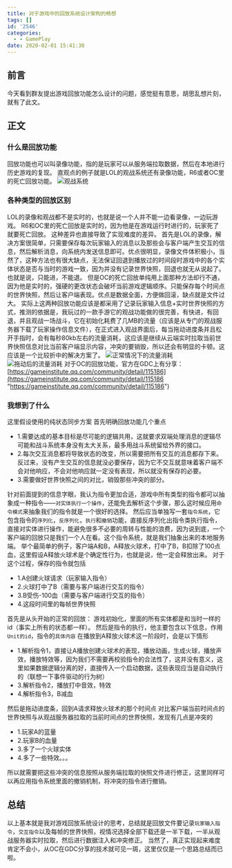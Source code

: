 ```yaml
---
title: 对于游戏中的回放系统设计架构的畅想
tags: []
id: '2546'
categories:
  - - GamePlay
date: 2020-02-01 15:41:30
---
```


<meta name="referrer" content="no-referrer" />



## 前言

今天看到群友提出游戏回放功能怎么设计的问题，感觉挺有意思，胡思乱想片刻，就有了此文。

## 正文

### 什么是回放功能

回放功能也可以叫录像功能，指的是玩家可以从服务端拉取数据，然后在本地进行历史游戏的复现。 直观点的例子就是LOL的观战系统还有录像功能，R6或者OC里的死亡回放功能。 ![观战系统](https://myfirstblog.oss-cn-hangzhou.aliyuncs.com/2020/02/QQ截图20200201153702.png)

### 各种类型的回放区别

LOL的录像和观战都不是实时的，也就是说一个人并不能一边看录像，一边玩游戏。 R6和OC里的死亡回放是实时的，因为他是在游戏运行时进行的，玩家死了就要死亡回放。 这种差异也直接导致了实现难度的差异。 首先是LOL的录像，解决方案很简单，只需要保存每次玩家输入的消息以及那些会与客户端产生交互的信息，然后解析消息，向系统内发送信息即可。优点很明显，录像文件体积极小，当然了，这种方法也有很大缺点，无法保证回退到播放过的时间段时游戏中的各个实体状态是否与当时的游戏一致，因为并没有记录世界快照，回退也就无从说起了。也就是说，只能进，不能退。 但是OC的死亡回放单纯用上面那种方法却行不通，因为他是实时的，强硬的更改状态会破坏当前游戏逻辑顺序。只能保存每个时间点的世界快照，然后让客户端表现。优点是数据全面，方便做回滚，缺点就是文件过大。 实际上这两种回放功能应该是都采用了记录玩家输入信息+实时世界快照的方式，推测的依据是，我玩过的一款手游它的观战功能做的很完善，有快进，有回退，并且观战一场战斗，它在初始化耗费了几MB的流量（应该是从专门的观战服务器下载了玩家操作信息文件），在正式进入观战界面后，每当拖动进度条并且松开手指时，会有每秒80kb左右的流量消耗，这应该是继续从云端实时拉取当前世界快照信息对比当前客户端显示内容，冲突的要销毁，所以还会有明显的卡顿。这应该是一个比较折中的解决方案了。 ![正常情况下的流量消耗](https://myfirstblog.oss-cn-hangzhou.aliyuncs.com/2020/02/QQ截图20200201153806.png) ![拖动后的流量消耗](https://myfirstblog.oss-cn-hangzhou.aliyuncs.com/2020/02/QQ截图20200201153731.png) 对于OC的回放功能，官方在GDC上有分享：[https://gameinstitute.qq.com/community/detail/115186](https://gameinstitute.qq.com/community/detail/115186 "https://gameinstitute.qq.com/community/detail/115186")

### 我想到了什么

这里假设使用的纯状态同步方案 首先明确回放功能几个重点

*   1.需要达成的基本目标是尽可能的逻辑共用，这就要求双端处理消息的逻辑尽可能和战斗系统本身没有太大关系，最多用战斗系统留给外界的接口。
*   2.每次交互消息都将导致状态的改变，所以需要把所有交互的消息都存下来。反过来，没有产生交互的信息就没必要保存，因为它不交互就意味着客户端不会对他响应，不会对他响应就一定没有表现，所以就没有保存的必要。
*   3.需要做好世界快照之间的对比，销毁那些冲突的部分。

针对前面提到的信息字眼，我认为指令更加合适，游戏中所有类型的指令都可以抽象成一种指令——`对实体执行一个操作`，还能免去解析这个步骤，那么这时候应用`命令模式`来抽象我们的指令就是一个很好的选择。 然后应当单独写一套`指令系统`，它包含指令的`序列化`，`反序列化`，`执行`和`撤销`功能，直接反序列化出指令类执行指令，直接对实体进行操作，能避免很多不必要的周转与性能的浪费，因为说到底，一个客户端的回放只是我们一个人在看。这个指令系统，就是我们抽象出来的本地服务端。 举个最简单的例子，客户端A和B，A释放火球术，打中了B，B扣除了100点血，这里假设A释放火球术是个确定性行为，也就是说，他一定会释放出来。 对于这个过程，保存的指令就包括

*   1.A创建火球请求（玩家输入指令）
*   2.火球打中了B（需要与客户端进行交互的指令）
*   3.B受伤-100血（需要与客户端进行交互的指令）
*   4.这段时间里的每帧世界快照

首先是从头开始的正常的回放： 游戏初始化，里面的所有实体都是和当时一样的id（事实上所有的状态都一样）。 然后是指令的执行，他主要包含以下信息，作用`Unit的id`，指令的`具体内容` 在播放到A释放火球术这一阶段时，会是以下情形

*   1.解析指令1，直接让A播放创建火球术的表现，播放动画，生成火球，播放声效，播放特效等，因为我们不需要再校验指令的合法性了，这并没有意义，这里如果数据逻辑分离的好，直接传入一个启动数据，这些表现应当是自动执行的（联想一下事件驱动的行为树）
*   3.解析指令2，播放打中音效，特效
*   4.解析指令3，B减血

然后是拖动进度条，回到A请求释放火球术的那个时间点 对比客户端当前时间点的世界快照与从观战服务器拉取的当前时间点的世界快照，发现有几点是冲突的

*   1.玩家A的蓝量
*   2.玩家B的血量
*   3.多了一个火球实体
*   4.多了一些特效。。。

所以就需要把这些冲突的信息按照从服务端拉取的快照文件进行修正，这里同样可以再应用指令系统里面的撤销机制，将冲突的指令进行撤销。

## 总结

以上基本就是我对游戏回放系统设计的思考，总结就是回放文件要记录`玩家输入指令`，`交互指令`以及每帧的世界快照，视情况选择全部下载还是一半下载，一半从观战服务器实时拉取，然后进行数据注入和冲突修正。 当然了，真正实现起来难度肯定不会小，从OC在GDC分享的技术就可见一斑，这里仅仅是一个思路总结而已啦。